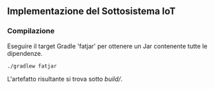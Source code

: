 ## Implementazione del Sottosistema IoT

### Compilazione
Eseguire il target Gradle 'fatjar' per ottenere un Jar contenente tutte le dipendenze.

`./gradlew fatjar`

L'artefatto risultante si trova sotto *build/*.

